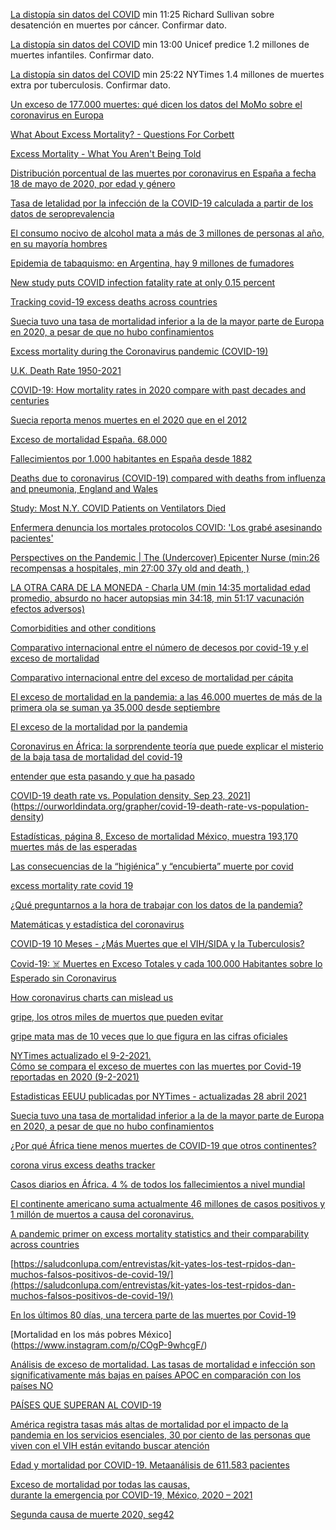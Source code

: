 [La distopía sin datos del COVID](https://www.youtube.com/watch?v=2-Vq0nNHycE&t=94s) min 11:25  Richard Sullivan sobre desatención en muertes por cáncer. Confirmar dato. 

[La distopía sin datos del COVID](https://www.youtube.com/watch?v=2-Vq0nNHycE&t=94s) min 13:00 Unicef predice 1.2 millones de muertes infantiles. Confirmar dato.

[La distopía sin datos del COVID](https://www.youtube.com/watch?v=2-Vq0nNHycE&t=94s) min 25:22 NYTimes 1.4 millones de muertes extra por tuberculosis. Confirmar dato.

[Un exceso de 177.000 muertes: qué dicen los datos del MoMo sobre el coronavirus en Europa](https://magnet.xataka.com/en-diez-minutos/exceso-177-000-muertes-que-dicen-datos-momo-coronavirus-europa)

[What About Excess Mortality? - Questions For Corbett](https://odysee.com/@corbettreport:0/qfc073-excessdeaths:a)

[Excess Mortality - What You Aren't Being Told](https://odysee.com/@drsambailey:c/excess-mortality-what-you-aren-t-being:0)

[Distribución porcentual de las muertes por coronavirus en España a fecha 18 de mayo de 2020, por edad y género](https://es.statista.com/estadisticas/1125974/covid-19-porcentaje-de-fallecimientos-por-edad-y-genero-en-espana/)

[Tasa de letalidad por la infección de la COVID-19 calculada a partir de los datos de seroprevalencia](https://www.who.int/bulletin/volumes/99/1/20-265892-ab/es/?fbclid=IwAR34O9ICvLvRzR3YQuXW70cgsoHI6dOXUnfSp)

[El consumo nocivo de alcohol mata a más de 3 millones de personas al año, en su mayoría hombres](https://www.who.int/es/news/item/21-09-2018-harmful-use-of-alcohol-kills-more-than-3-million-people-each-year--most-of-them-men)

[Epidemia de tabaquismo: en Argentina, hay 9 millones de fumadores](https://www.caeme.org.ar/epidemia-de-tabaquismo-en-argentina-hay-9-millones-de-fumadores/#:~:text=El%20consumo%20de%20tabaco,fumadores%20expuestos%20al%20humo%20ajeno)

[New study puts COVID infection fatality rate at only 0.15 percent](https://www.lifesitenews.com/news/new-study-puts-covid-infection-fatality-rate-at-only-0.15-percent)

[Tracking covid-19 excess deaths across countries](https://www.economist.com/graphic-detail/coronavirus-excess-deaths-tracker)

[Suecia tuvo una tasa de mortalidad inferior a la de la mayor parte de Europa en 2020, a pesar de que no hubo confinamientos](https://fee.org.es/articulos/suecia-tuvo-una-tasa-de-mortalidad-inferior-a-la-de-la-mayor-parte-de-europa-en-2020-a-pesar-de-que-no-hubo-confinamientos/amp)

[Excess mortality during the Coronavirus pandemic (COVID-19)](https://ourworldindata.org/excess-mortality-covid)

[U.K. Death Rate 1950-2021](https://www.macrotrends.net/countries/GBR/united-kingdom/death-rate)

[COVID-19: How mortality rates in 2020 compare with past decades and centuries](https://news.sky.com/story/covid-19-how-mortality-rates-in-2020-compare-with-past-decades-and-centuries-12185275)

[Suecia reporta menos muertes en el 2020 que en el 2012](https://tierrapura.org/2021/03/11/suecia-reporta-menos-muertes-en-el-2020-que-en-el-2012-despues-de-rechazar-las-politicas-globalistas-del-virus-pcch/?v=1)

[Exceso de mortalidad España. 68.000](https://www.eldiario.es/sociedad/muertes-semana-dispara-mortalidad-coronavirus-12-enero_1_5959361.html)

[Fallecimientos por 1.000 habitantes en España desde 1882](https://www.elconfidencial.com/espana/2020-06-08/exceso-muertes-coronavirus-espana-gripe-1918_2626504/)

[Deaths due to coronavirus (COVID-19) compared with deaths from influenza and pneumonia, England and Wales](https://www.ons.gov.uk/peoplepopulationandcommunity/birthsdeathsandmarriages/deaths/bulletins/deathsduetocoronaviruscovid19comparedwithdeathsfrominfluenzaandpneumoniaenglandandwales/deathsoccurringbetween1januaryand31august2020)

[Study: Most N.Y. COVID Patients on Ventilators Died](https://www.webmd.com/lung/news/20200422/most-covid-19-patients-placed-on-ventilators-died-new-york-study-shows#1)

[Enfermera denuncia los mortales protocolos COVID: 'Los grabé asesinando pacientes'](https://trikooba.com/enfermera-denuncia-los-mortales-protocolos-covid-los-grabe-asesinando-pacientes/)

[Perspectives on the Pandemic | The (Undercover) Epicenter Nurse (min:26 recompensas a hospitales, min 27:00 37y old and death, )](https://odysee.com/@awakening-now:c/Perspectives-on-the-Pandemic_The-Undercover-Epicenter-Nurse:5)

[LA OTRA CARA DE LA MONEDA - Charla UM (min 14:35 mortalidad edad promedio, absurdo no hacer autopsias min 34:18, min 51:17 vacunación efectos adversos)](https://vimeo.com/547943549)

[Comorbidities and other conditions](https://www.cdc.gov/nchs/nvss/vsrr/covid_weekly/index.htm?fbclid=IwAR2-muRM3tB3uBdbTrmKwH1NdaBx6PpZo2kxotNwkUXlnbZXCwSRP2OmqsI)

[ Comparativo internacional entre el número de decesos por covid-19 y el exceso de mortalidad](https://datos.nexos.com.mx/el-exceso-de-mortalidad-un-comparativo-internacional/muertes-covid-1/)

[ Comparativo internacional entre del exceso de mortalidad per cápita](https://datos.nexos.com.mx/el-exceso-de-mortalidad-un-comparativo-internacional/muertes-covid-2/)

[El exceso de mortalidad en la pandemia: a las 46.000 muertes de más de la primera ola se suman ya 35.000 desde septiembre](https://www.eldiario.es/sociedad/muertes-esperadas-septiembre-evoluciona-peor-crisis-mortalidad-inicio-democracia-exceso-momo-8-de-junio_1_6946073.html)

[ El exceso de la mortalidad por la pandemia](https://www.fundacionmf.org.ar/visor-producto.php?cod_producto=5813)

[Coronavirus en África: la sorprendente teoría que puede explicar el misterio de la baja tasa de mortalidad del covid-19](https://www.bbc.com/mundo/noticias-internacional-54012501)

[entender que esta pasando y que ha pasado]([https://www.xataka.com/investigacion/our-world-in-data-web-imprescindible-para-entender-que-ha-pasado-esta-pasando-2020-2021](https://www.xataka.com/investigacion/our-world-in-data-web-imprescindible-para-entender-que-ha-pasado-esta-pasando-2020-2021))

[ COVID-19 death rate vs. Population density, Sep 23, 2021](https://ourworldindata.org/grapher/covid-19-death-rate-vs-population-density)](https://ourworldindata.org/grapher/covid-19-death-rate-vs-population-density)

[Estadísticas, página 8, Exceso de mortalidad México, muestra 193,170 muertes más de las esperadas]([https://coronavirus.gob.mx/wp-content/uploads/2020/10/BoletinIV_ExcesoMortalidad_SE39MX21102020.pdf](https://coronavirus.gob.mx/wp-content/uploads/2020/10/BoletinIV_ExcesoMortalidad_SE39MX21102020.pdf))

[ Las consecuencias de la “higiénica” y “encubierta” muerte por covid](https://elpais.com/ciencia/2021-04-24/las-consecuencias-de-la-higienica-y-encubierta-muerte-por-covid.html)

[excess mortality rate covid 19]([https://voxeu.org/article/us-excess-mortality-rate-covid-19-substantially-worse-europe-s](https://voxeu.org/article/us-excess-mortality-rate-covid-19-substantially-worse-europe-s))

[¿Qué preguntarnos a la hora de trabajar con los datos de la pandemia?]([https://youtu.be/FvEAw32W4rs](https://youtu.be/FvEAw32W4rs))

[Matemáticas y estadística del coronavirus]([https://www.connectas.org/labs/matematicas-estadistica-coronavirus/](https://www.connectas.org/labs/matematicas-estadistica-coronavirus/))

[COVID-19 10 Meses - ¿Más Muertes que el VIH/SIDA y la Tuberculosis?](https://www.youtube.com/watch?v=GowWgm7J6oE&ab_channel=laVidaenunGr%C3%A1fico)

[ Covid-19: ☠️ Muertes en Exceso Totales y cada 100.000 Habitantes sobre lo Esperado sin Coronavirus](https://www.youtube.com/watch?v=ZjlZJNeOLp8&ab_channel=Graf%C3%ADcamelo)

[ How coronavirus charts can mislead us](https://www.youtube.com/watch?v=O-3Mlj3MQ_Q&ab_channel=Vox)

[gripe, los otros miles de muertos que pueden evitar]([https://www.elindependiente.com/vida-sana/salud/2021/01/02/sin-noticias-de-la-gripe-los-otros-miles-de-muertos-que-las-mascarillas-pueden-evitar/](https://www.elindependiente.com/vida-sana/salud/2021/01/02/sin-noticias-de-la-gripe-los-otros-miles-de-muertos-que-las-mascarillas-pueden-evitar/))

[gripe mata mas de 10 veces que lo que figura en las cifras oficiales]([https://www.elindependiente.com/vida-sana/salud/2019/10/17/la-gripe-mata-hasta-10-veces-mas-de-lo-que-figura-en-las-cifras-oficiales/](https://www.elindependiente.com/vida-sana/salud/2019/10/17/la-gripe-mata-hasta-10-veces-mas-de-lo-que-figura-en-las-cifras-oficiales/))

[NYTimes actualizado el 9-2-2021.  
Cómo se compara el exceso de muertes con las muertes por Covid-19 reportadas en 2020 (9-2-2021)](https://www.nytimes.com/interactive/2020/04/21/world/coronavirus-missing-deaths.html)

[ Estadisticas EEUU publicadas por NYTimes - actualizadas 28 abril 2021](https://www.nytimes.com/interactive/2021/us/college-covid-tracker.html?smtyp=cur&smid=tw-nytimes)

[Suecia tuvo una tasa de mortalidad inferior a la de la mayor parte de Europa en 2020, a pesar de que no hubo confinamientos](https://www.evernote.com/shard/s481/client/snv?noteGuid=7e49f6b5-1fdd-9ba7-9499-9532700e2a5f&noteKey=45625feb21b2b4103ebae8670568c93e&sn=https%3A%2F%2Fwww.evernote.com%2Fshard%2Fs481%2Fsh%2F7e49f6b5-1fdd-9ba7-9499-9532700e2a5f%2F45625feb21b2b4103ebae8670568c93e&title=Suecia%2Btuvo%2Buna%2Btasa%2Bde%2Bmortalidad%2Binferior%2Ba%2Bla%2Bde%2Bla%2Bmayor%2Bparte%2Bde%2BEuropa%2Ben%2B2020%252C%2Ba%2Bpesar%2Bde%2Bque%2Bno%2Bhubo%2Bconfinamientos)

[ ¿Por qué África tiene menos muertes de COVID-19 que otros continentes? ](https://theconversation.com/por-que-africa-tiene-menos-muertes-de-covid-19-que-otros-continentes-147809)

[corona virus excess deaths tracker](https://www.economist.com/graphic-detail/coronavirus-excess-deaths-tracker)

[Casos diarios en África. 4 % de todos los fallecimientos a nivel mundial ](https://www.rtve.es/noticias/20210211/segunda-ola-pandemia-africa-nuevas-variantes-virus-vacunas/2074465.shtml)

 [El continente americano suma actualmente 46 millones de casos positivos y 1 millón de muertos a causa del coronavirus.](https://www.infobae.com/salud/2021/02/11/paises-ricos-vs-pobres-el-dilema-de-la-distribucion-de-las-vacunas-para-el-covid-19/)

[A pandemic primer on excess mortality statistics and their comparability across countries](https://ourworldindata.org/covid-excess-mortality)

[https://saludconlupa.com/entrevistas/kit-yates-los-test-rpidos-dan-muchos-falsos-positivos-de-covid-19/](https://saludconlupa.com/entrevistas/kit-yates-los-test-rpidos-dan-muchos-falsos-positivos-de-covid-19/)

[En los últimos 80 días, una tercera parte de las muertes por Covid-19](https://www.eleconomista.com.mx/politica/En-los-ultimos-80-dias-una-tercera-parte-de-las-muertes-por-Covid-19-20210126-0177.html) 

[Mortalidad en los más pobres México] (https://www.instagram.com/p/COgP-9whcgF/) 

 [Análisis de exceso de mortalidad. Las tasas de mortalidad e infección son significativamente más bajas en países APOC en comparación con los países NO](colombiamedica.univalle.edu.co/index.php/comedica/article/view/4613/4860)

[PAÍSES QUE SUPERAN AL COVID-19 ](https://www.endcoronavirus.org/countries)

[América registra tasas más altas de mortalidad por el impacto de la pandemia en los servicios esenciales, 30 por ciento de las personas que viven con el VIH están evitando buscar atención ](https://coronavirus.onu.org.mx/america-registra-tasas-mas-altas-de-mortalidad-por-el-impacto-de-la-pandemia-en-los-servicios-esenciales)


[Edad y mortalidad por COVID-19. Metaanálisis de 611.583 pacientes ](https://secardiologia.es/blog/11769-edad-y-mortalidad-por-covid-19-metaanalisis-de-611-583-pacientes)

 
[Exceso de mortalidad por todas las causas,  
durante la emergencia por COVID-19, México, 2020 – 2021 ](https://coronavirus.gob.mx/exceso-de-mortalidad-en-mexico/)

[Segunda causa de muerte 2020, seg42](https://www.youtube.com/watch?v=b2DW9nGjDE4)

[]()
[]()
[]()
[]()

